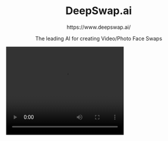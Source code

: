 <h1 align="center"> DeepSwap.ai </h1>

<p align="center">https://www.deepswap.ai/ </p>

<p align="center">The leading AI for creating Video/Photo Face Swaps </p>

<video width="320" height="240" controls>
  <source src="https://raw.githubusercontent.com/BiggerGeorge/Deepswap.ai/main/video/web%20video.webm" type="video/webm">
  Your browser does not support the video tag.
</video>


